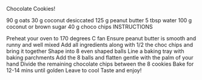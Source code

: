 Chocolate Cookies!

90 g oats
30 g coconut desiccated
125 g peanut butter
5 tbsp water
100 g coconut or brown sugar
40 g choco chips
INSTRUCTIONS

Preheat your oven to 170 degrees C fan
Ensure peanut butter is smooth and runny and well mixed
Add all ingredients along with 1/2 the choc chips and bring it together
Shape into 8 even shaped balls
Line a baking tray with baking parchments
Add the 8 balls and flatten gentle with the palm of your hand
Divide the remaining chocolate chips between the 8 cookies
Bake for 12-14 mins until golden
Leave to cool
Taste and enjoy!
